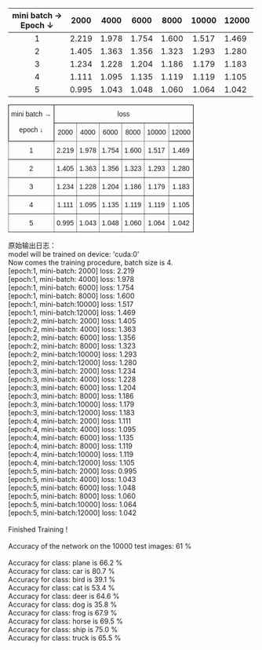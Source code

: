 

| mini batch →<br/>Epoch ↓ | 2000  | 4000  | 6000  | 8000  | 10000 | 12000 |
|:------------------------:|:-----:|:-----:|:-----:|:-----:|:-----:|-------|
|            1             | 2.219 | 1.978 | 1.754 | 1.600 | 1.517 | 1.469 |
|            2             | 1.405 | 1.363 | 1.356 | 1.323 | 1.293 | 1.280 |
|            3             | 1.234 | 1.228 | 1.204 | 1.186 | 1.179 | 1.183 |
|            4             | 1.111 | 1.095 | 1.135 | 1.119 | 1.119 | 1.105 |
|            5             | 0.995 | 1.043 | 1.048 | 1.060 | 1.064 | 1.042 |

<style type="text/css">
.tg  {border-collapse:collapse;border-spacing:0;}
.tg td{border-color:black;border-style:solid;border-width:1px;font-family:Arial, sans-serif;font-size:14px;
  overflow:hidden;padding:10px 5px;word-break:normal;}
.tg th{border-color:black;border-style:solid;border-width:1px;font-family:Arial, sans-serif;font-size:14px;
  font-weight:normal;overflow:hidden;padding:10px 5px;word-break:normal;}
.tg .tg-baqh{text-align:center;vertical-align:top}
.tg .tg-c3ow{border-color:inherit;text-align:center;vertical-align:top}
</style>
<table class="tg">
<thead>
  <tr>
    <th class="tg-baqh" rowspan="2">mini batch →<br><br>epoch ↓</th>
    <th class="tg-baqh" colspan="6">loss</th>
  </tr>
  <tr>
    <th class="tg-c3ow">2000</th>
    <th class="tg-c3ow">4000</th>
    <th class="tg-c3ow">6000</th>
    <th class="tg-c3ow">8000</th>
    <th class="tg-c3ow">10000</th>
    <th class="tg-baqh">12000</th>
  </tr>
</thead>
<tbody>
  <tr>
    <td class="tg-c3ow">1</td>
    <td class="tg-c3ow">2.219</td>
    <td class="tg-c3ow">1.978</td>
    <td class="tg-c3ow">1.754</td>
    <td class="tg-c3ow">1.600</td>
    <td class="tg-c3ow">1.517</td>
    <td class="tg-baqh">1.469</td>
  </tr>
  <tr>
    <td class="tg-c3ow">2</td>
    <td class="tg-c3ow">1.405</td>
    <td class="tg-c3ow">1.363</td>
    <td class="tg-c3ow">1.356</td>
    <td class="tg-c3ow">1.323</td>
    <td class="tg-c3ow">1.293</td>
    <td class="tg-baqh">1.280</td>
  </tr>
  <tr>
    <td class="tg-c3ow">3</td>
    <td class="tg-c3ow">1.234</td>
    <td class="tg-c3ow">1.228</td>
    <td class="tg-c3ow">1.204</td>
    <td class="tg-c3ow">1.186</td>
    <td class="tg-c3ow">1.179</td>
    <td class="tg-baqh">1.183</td>
  </tr>
  <tr>
    <td class="tg-c3ow">4</td>
    <td class="tg-c3ow">1.111</td>
    <td class="tg-c3ow">1.095</td>
    <td class="tg-c3ow">1.135</td>
    <td class="tg-c3ow">1.119</td>
    <td class="tg-c3ow">1.119</td>
    <td class="tg-baqh">1.105</td>
  </tr>
  <tr>
    <td class="tg-c3ow">5</td>
    <td class="tg-c3ow">0.995</td>
    <td class="tg-c3ow">1.043</td>
    <td class="tg-c3ow">1.048</td>
    <td class="tg-c3ow">1.060</td>
    <td class="tg-c3ow">1.064</td>
    <td class="tg-baqh">1.042</td>
  </tr>
</tbody>
</table>


原始输出日志：
<br>model will be trained on device: 'cuda:0'
<br>Now comes the training procedure, batch size is 4.
<br>[epoch:1, mini-batch: 2000] loss: 2.219
<br>[epoch:1, mini-batch: 4000] loss: 1.978
<br>[epoch:1, mini-batch: 6000] loss: 1.754
<br>[epoch:1, mini-batch: 8000] loss: 1.600
<br>[epoch:1, mini-batch:10000] loss: 1.517
<br>[epoch:1, mini-batch:12000] loss: 1.469
<br>[epoch:2, mini-batch: 2000] loss: 1.405
<br>[epoch:2, mini-batch: 4000] loss: 1.363
<br>[epoch:2, mini-batch: 6000] loss: 1.356
<br>[epoch:2, mini-batch: 8000] loss: 1.323
<br>[epoch:2, mini-batch:10000] loss: 1.293
<br>[epoch:2, mini-batch:12000] loss: 1.280
<br>[epoch:3, mini-batch: 2000] loss: 1.234
<br>[epoch:3, mini-batch: 4000] loss: 1.228
<br>[epoch:3, mini-batch: 6000] loss: 1.204
<br>[epoch:3, mini-batch: 8000] loss: 1.186
<br>[epoch:3, mini-batch:10000] loss: 1.179
<br>[epoch:3, mini-batch:12000] loss: 1.183
<br>[epoch:4, mini-batch: 2000] loss: 1.111
<br>[epoch:4, mini-batch: 4000] loss: 1.095
<br>[epoch:4, mini-batch: 6000] loss: 1.135
<br>[epoch:4, mini-batch: 8000] loss: 1.119
<br>[epoch:4, mini-batch:10000] loss: 1.119
<br>[epoch:4, mini-batch:12000] loss: 1.105
<br>[epoch:5, mini-batch: 2000] loss: 0.995
<br>[epoch:5, mini-batch: 4000] loss: 1.043
<br>[epoch:5, mini-batch: 6000] loss: 1.048
<br>[epoch:5, mini-batch: 8000] loss: 1.060
<br>[epoch:5, mini-batch:10000] loss: 1.064
<br>[epoch:5, mini-batch:12000] loss: 1.042
<br>
<br>Finished Training !
<br>
<br>Accuracy of the network on the 10000 test images: 61 %
<br>
<br>Accuracy for class: plane is 66.2 %
<br>Accuracy for class: car   is 80.7 %
<br>Accuracy for class: bird  is 39.1 %
<br>Accuracy for class: cat   is 53.4 %
<br>Accuracy for class: deer  is 64.6 %
<br>Accuracy for class: dog   is 35.8 %
<br>Accuracy for class: frog  is 67.9 %
<br>Accuracy for class: horse is 69.5 %
<br>Accuracy for class: ship  is 75.0 %
<br>Accuracy for class: truck is 65.5 %


